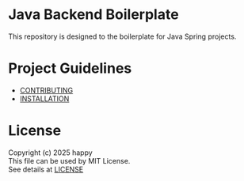 # Java Backend Boilerplate
This repository is designed to the boilerplate for Java Spring projects.

# Project Guidelines
- [CONTRIBUTING](docs/CONTRIBUTING.md)
- [INSTALLATION](docs/INSTALLATION.md)


# License
Copyright (c) 2025 happy <br/>
This file can be used by MIT License. <br/>
See details at [LICENSE](./LICENSE)


